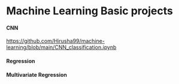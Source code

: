# Machine Learning Basic projects

#### CNN
https://github.com/Hirusha99/machine-learning/blob/main/CNN_classification.ipynb

#### Regression
#### Multivariate Regression
